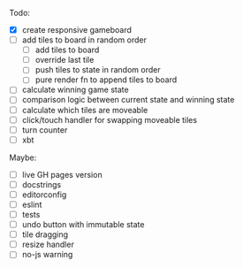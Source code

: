 Todo:

- [x] create responsive gameboard
- [ ] add tiles to board in random order
  - [ ] add tiles to board
  - [ ] override last tile
  - [ ] push tiles to state in random order
  - [ ] pure render fn to append tiles to board
- [ ] calculate winning game state
- [ ] comparison logic between current state and winning state
- [ ] calculate which tiles are moveable
- [ ] click/touch handler for swapping moveable tiles
- [ ] turn counter
- [ ] xbt

Maybe:

- [ ] live GH pages version
- [ ] docstrings
- [ ] editorconfig
- [ ] eslint
- [ ] tests
- [ ] undo button with immutable state
- [ ] tile dragging
- [ ] resize handler
- [ ] no-js warning
